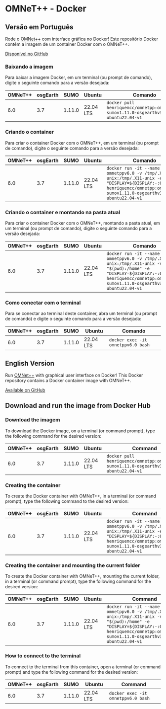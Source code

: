 # OMNeT++ - Docker

## Versão em Português

Rode o [OMNet++](https://omnetpp.org) com interface gráfica no Docker! Este repositório Docker contém a imagem de um container Docker com o OMNeT++.

[Disponível no GitHub](https://github.com/Henriquemcc/OMNeTpp-Docker)

### Baixando a imagem

Para baixar a imagem Docker, em um terminal (ou prompt de comando), digite o seguinte comando para a versão desejada:

| OMNeT++ | osgEarth | SUMO   | Ubuntu    | Comando                                                                                 |
|---------|----------|--------|-----------|-----------------------------------------------------------------------------------------|
| 6.0     | 3.7      | 1.11.0 | 22.04 LTS | ```docker pull henriquemcc/omnetpp:omnetv6.0-sumov1.11.0-osgearthv3.7-ubuntu22.04-v1``` |

### Criando o container

Para criar o container Docker com o OMNeT++, em um terminal (ou prompt de comando), digite o seguinte comando para a versão desejada:

| OMNeT++ | osgEarth | SUMO   | Ubuntu    | Comando                                                                                                                                                                      |
|---------|----------|--------|-----------|------------------------------------------------------------------------------------------------------------------------------------------------------------------------------|
| 6.0     | 3.7      | 1.11.0 | 22.04 LTS | ```docker run -it --name omnetppv6.0 -v /tmp/.X11-unix:/tmp/.X11-unix -e "DISPLAY=${DISPLAY:-:0.0}" henriquemcc/omnetpp:omnetv6.0-sumov1.11.0-osgearthv3.7-ubuntu22.04-v1``` |

### Criando o container e montando na pasta atual

Para criar o container Docker com o OMNeT++, montando a pasta atual, em um terminal (ou prompt de comando), digite o seguinte comando para a versão desejada:

| OMNeT++ | osgEarth | SUMO   | Ubuntu    | Comando                                                                                                                                                                                        |
|---------|----------|--------|-----------|------------------------------------------------------------------------------------------------------------------------------------------------------------------------------------------------|
| 6.0     | 3.7      | 1.11.0 | 22.04 LTS | ```docker run -it --name omnetppv6.0 -v /tmp/.X11-unix:/tmp/.X11-unix -v "$(pwd):/home" -e "DISPLAY=${DISPLAY:-:0.0}" henriquemcc/omnetpp:omnetv6.0-sumov1.11.0-osgearthv3.7-ubuntu22.04-v1``` |

### Como conectar com o terminal

Para se conectar ao terminal deste container, abra um terminal (ou prompt de comando) e digite o seguinte comando para a versão desejada:

| OMNeT++ | osgEarth | SUMO   | Ubuntu    | Comando                                |
|---------|----------|--------|-----------|----------------------------------------|
| 6.0     | 3.7      | 1.11.0 | 22.04 LTS | ```docker exec -it omnetppv6.0 bash``` |

## English Version

Run [OMNet++](https://omnetpp.org) with graphical user interface on Docker! This Docker repository contains a Docker container image with OMNeT++.

[Available on GitHub](https://github.com/Henriquemcc/OMNeTpp-Docker)

## Download and run the image from Docker Hub

### Download the imagem

To download the Docker image, on a terminal (or command prompt), type the following command for the desired version:

| OMNeT++ | osgEarth | SUMO   | Ubuntu    | Command                                                                                 |
|---------|----------|--------|-----------|-----------------------------------------------------------------------------------------|
| 6.0     | 3.7      | 1.11.0 | 22.04 LTS | ```docker pull henriquemcc/omnetpp:omnetv6.0-sumov1.11.0-osgearthv3.7-ubuntu22.04-v1``` |

### Creating the container

To create the Docker container with OMNeT++, in a terminal (or command prompt), type the following command to the desired version:

| OMNeT++ | osgEarth | SUMO   | Ubuntu    | Command                                                                                                                                                                      |
|---------|----------|--------|-----------|------------------------------------------------------------------------------------------------------------------------------------------------------------------------------|
| 6.0     | 3.7      | 1.11.0 | 22.04 LTS | ```docker run -it --name omnetppv6.0 -v /tmp/.X11-unix:/tmp/.X11-unix -e "DISPLAY=${DISPLAY:-:0.0}" henriquemcc/omnetpp:omnetv6.0-sumov1.11.0-osgearthv3.7-ubuntu22.04-v1``` |

### Creating the container and mounting the current folder

To create the Docker container with OMNeT++, mounting the current folder, in a terminal (or command prompt), type the following command for the desired version:

| OMNeT++ | osgEarth | SUMO   | Ubuntu    | Command                                                                                                                                                                                        |
|---------|----------|--------|-----------|------------------------------------------------------------------------------------------------------------------------------------------------------------------------------------------------|
| 6.0     | 3.7      | 1.11.0 | 22.04 LTS | ```docker run -it --name omnetppv6.0 -v /tmp/.X11-unix:/tmp/.X11-unix -v "$(pwd):/home" -e "DISPLAY=${DISPLAY:-:0.0}" henriquemcc/omnetpp:omnetv6.0-sumov1.11.0-osgearthv3.7-ubuntu22.04-v1``` |

### How to connect to the terminal

To connect to the terminal from this container, open a terminal (or command prompt) and type the following command for the desired version:

| OMNeT++ | osgEarth | SUMO   | Ubuntu    | Command                                |
|---------|----------|--------|-----------|----------------------------------------|
| 6.0     | 3.7      | 1.11.0 | 22.04 LTS | ```docker exec -it omnetppv6.0 bash``` |